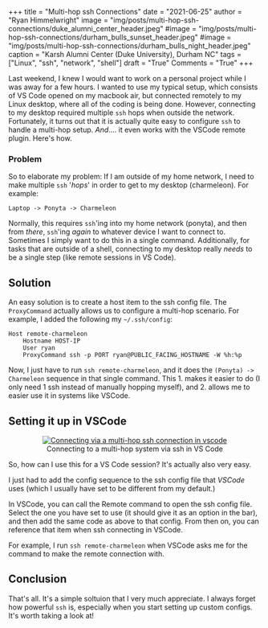 +++
title   = "Multi-hop ssh Connections"
date    = "2021-06-25"
author  = "Ryan Himmelwright"
image   = "img/posts/multi-hop-ssh-connections/duke_alumni_center_header.jpeg"
#image   = "img/posts/multi-hop-ssh-connections/durham_bulls_sunset_header.jpeg"
#image   = "img/posts/multi-hop-ssh-connections/durham_bulls_night_header.jpeg"
caption = "Karsh Alumni Center (Duke University), Durham NC"
tags    = ["Linux", "ssh", "network", "shell"] 
draft   = "True"
Comments = "True"
+++

Last weekend, I knew I would want to work on a personal project while I was away
for a few hours. I wanted to use my typical setup, which consists of VS Code
opened on my macbook air, but connected remotely to my Linux desktop, where all
of the coding is being done. However, connecting to my desktop required multiple
`ssh` hops when outside the network. Fortunately, it turns out that it is
actually quite easy to configure `ssh` to handle a multi-hop setup.
*And*.... it even works with the VSCode remote plugin. Here's how.

<!--more-->

### Problem

So to elaborate my problem: If I am outside of my home network, I need to make
multiple `ssh` '*hops*' in order to get to my desktop (charmeleon). For example:

```
Laptop -> Ponyta -> Charmeleon
```

Normally, this requires `ssh`'ing into my home network (ponyta), and then from
*there*, `ssh`'ing *again* to whatever device I want to connect to. Sometimes I
simply want to do this in a single command. Additionally, for tasks that are
outside of a shell, connecting to my desktop really *needs* to be a single step
(like remote sessions in VS Code). 

## Solution

An easy solution is to create a host item to the ssh config file. The
`ProxyCommand` actually allows us to configure a multi-hop scenario. For
example, I added the following my `~/.ssh/config`:

```
Host remote-charmeleon
	Hostname HOST-IP
	User ryan
	ProxyCommand ssh -p PORT ryan@PUBLIC_FACING_HOSTNAME -W %h:%p
```

Now, I just have to run `ssh remote-charmeleon`, and it does the `(Ponyta) ->
Charmeleon` sequence in that single command. This 1. makes it easier to do (I
only need 1 ssh instead of manually hopping myself), and 2. allows me to easier
use it in systems like VSCode.

## Setting it up in VSCode

<center>
<a href="../../img/posts/multi-hop-ssh-connections/vscode-multi-hop-connect.png"><img alt="Connecting via a multi-hop ssh connection in vscode" src="../../img/posts/multi-hop-ssh-connections/vscode-multi-hop-connect.png" style="max-width: 100%;"/></a>
<div class="caption">Connecting to a multi-hop system via ssh in VS Code</div>
</center>

So, how can I use this for a VS Code session? It's actually also very easy.

I just had to add the config sequence to the ssh config file that *VSCode* uses
(which I usually have set to be different from my default.)

In VSCode, you can call the Remote command to open the ssh config file. Select
the one you have set to use (it should give it as an option in the bar), and
then add the same code as above to that config. From then on, you can reference
that item when ssh connecting in VSCode.

For example, I run `ssh remote-charmeleon` when VSCode asks me for the command
to make the remote connection with.

## Conclusion

That's all. It's a simple soltuion that I very much appreciate. I always forget
how powerful `ssh` is, especially when you start setting up custom configs. It's
worth taking a look at!